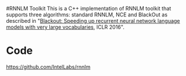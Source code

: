 #RNNLM Toolkit
This is a C++ implementation of RNNLM toolkit that supports three algorithms: standard RNNLM, NCE and BlackOut as described in "[Blackout: Speeding up recurrent neural network language models with very large vocabularies](http://arxiv.org/abs/1511.06909), ICLR 2016".

# Code 
https://github.com/IntelLabs/rnnlm
